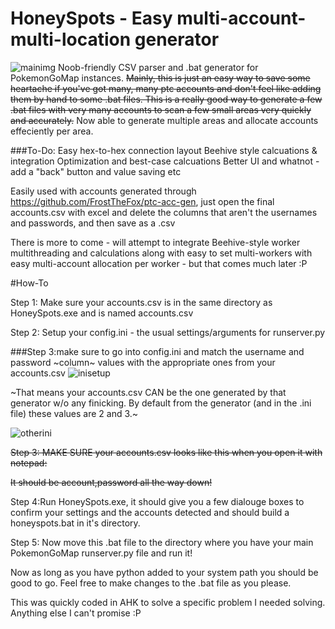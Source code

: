 # HoneySpots - Easy multi-account-multi-location generator
![mainimg](http://image.prntscr.com/image/dff2d457794f4e29be1b0088a62b6b33.png)
Noob-friendly CSV parser and .bat generator for PokemonGoMap instances.
~~Mainly, this is just an easy way to save some heartache if you've got many, many ptc accounts and don't feel like adding them by hand to some .bat files. This is a really good way to generate a few .bat files with very many accounts to scan a few small areas very quickly and accurately.~~
Now able to generate multiple areas and allocate accounts effeciently per area.

###To-Do:
Easy hex-to-hex connection layout
Beehive style calcuations & integration
Optimization and best-case calcuations
Better UI and whatnot - add a "back" button and value saving etc


Easily used with accounts generated through https://github.com/FrostTheFox/ptc-acc-gen, just open the final accounts.csv with excel and delete the columns that aren't the usernames and passwords, and then save as a .csv

There is more to come - will attempt to integrate Beehive-style worker multithreading and calculations along with easy to set multi-workers with easy multi-account allocation per worker - but that comes much later :P

#How-To

Step 1: Make sure your accounts.csv is in the same directory as HoneySpots.exe and is named accounts.csv

Step 2: Setup your config.ini - the usual settings/arguments for runserver.py

###Step 3:make sure to go into config.ini and match the username and password ~column~ values with the appropriate ones from your accounts.csv
![inisetup](http://image.prntscr.com/image/6b56fb9e930f4b1497dbdebf7481c791.png)

~That means your accounts.csv CAN be the one generated by that generator w/o any finicking. By default from the generator (and in the .ini file) these values are 2 and 3.~

![otherini](http://image.prntscr.com/image/94086d76008e46368baa3baa3e7dacaa.png)

~~Step 3: MAKE SURE your accounts.csv looks like this when you open it with notepad:~~

~~It should be account,password all the way down!~~



Step 4:Run HoneySpots.exe, it should give you a few dialouge boxes to confirm your settings and the accounts detected and should build a honeyspots.bat in it's directory. 

Step 5: Now move this .bat file to the directory where you have your main PokemonGoMap runserver.py file and run it!

Now as long as you have python added to your system path you should be good to go. Feel free to make changes to the .bat file as you please. 

This was quickly coded in AHK to solve a specific problem I needed solving. Anything else I can't promise :P
